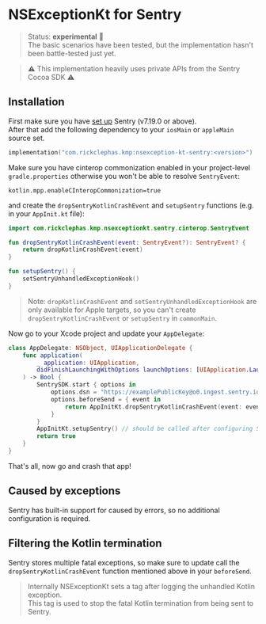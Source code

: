 # NSExceptionKt for Sentry

> Status: **experimental** 🚧  
> The basic scenarios have been tested, but the implementation hasn't been battle-tested just yet.

> ⚠️ This implementation heavily uses private APIs from the Sentry Cocoa SDK ⚠️

## Installation

First make sure you have [set up](https://docs.sentry.io/platforms/apple/guides/ios/#install) Sentry (v7.19.0 or above).  
After that add the following dependency to your `iosMain` or `appleMain` source set.

```kotlin
implementation("com.rickclephas.kmp:nsexception-kt-sentry:<version>")
```

Make sure you have cinterop commonization enabled in your project-level `gradle.properties` otherwise you won't be able to resolve `SentryEvent`:

```
kotlin.mpp.enableCInteropCommonization=true
```

and create the `dropSentryKotlinCrashEvent` and `setupSentry` functions (e.g. in your `AppInit.kt` file):

```kotlin
import com.rickclephas.kmp.nsexceptionkt.sentry.cinterop.SentryEvent

fun dropSentryKotlinCrashEvent(event: SentryEvent?): SentryEvent? {
    return dropKotlinCrashEvent(event)
}

fun setupSentry() {
    setSentryUnhandledExceptionHook()
}
```

> Note: `dropKotlinCrashEvent` and `setSentryUnhandledExceptionHook` are only available for Apple targets,
> so you can't create `dropSentryKotlinCrashEvent` or `setupSentry` in `commonMain`.

Now go to your Xcode project and update your `AppDelegate`:

```swift
class AppDelegate: NSObject, UIApplicationDelegate {
    func application(
        _ application: UIApplication,
        didFinishLaunchingWithOptions launchOptions: [UIApplication.LaunchOptionsKey : Any]? = nil
    ) -> Bool {
        SentrySDK.start { options in
            options.dsn = "https://examplePublicKey@o0.ingest.sentry.io/0"
            options.beforeSend = { event in
                return AppInitKt.dropSentryKotlinCrashEvent(event: event)
            }
        }
        AppInitKt.setupSentry() // should be called after configuring Sentry
        return true
    }
}
```

That's all, now go and crash that app!

## Caused by exceptions

Sentry has built-in support for caused by errors, so no additional configuration is required.

## Filtering the Kotlin termination

Sentry stores multiple fatal exceptions, so make sure to update call the `dropSentryKotlinCrashEvent`
function mentioned above in your `beforeSend`.

> Internally NSExceptionKt sets a tag after logging the unhandled Kotlin exception.  
> This tag is used to stop the fatal Kotlin termination from being sent to Sentry.
